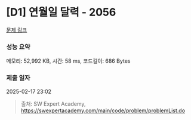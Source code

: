 # [D1] 연월일 달력 - 2056 

[문제 링크](https://swexpertacademy.com/main/code/problem/problemDetail.do?contestProbId=AV5QLkdKAz4DFAUq) 

### 성능 요약

메모리: 52,992 KB, 시간: 58 ms, 코드길이: 686 Bytes

### 제출 일자

2025-02-17 23:02



> 출처: SW Expert Academy, https://swexpertacademy.com/main/code/problem/problemList.do